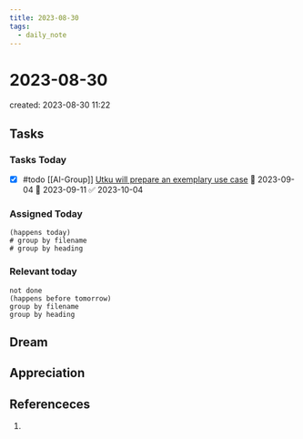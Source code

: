 ```yaml
---
title: 2023-08-30
tags:
  - daily_note
---
```


# 2023-08-30
created: 2023-08-30 11:22

## Tasks

### Tasks Today
- [x] #todo [[AI-Group]] [Utku will prepare an exemplary use case](hook://email/747f2e54-f98d-063a-27bc-71fc82d78b62%40zsi.at) 🛫 2023-09-04 📅 2023-09-11 ✅ 2023-10-04

### Assigned Today
```tasks
(happens today)
# group by filename
# group by heading
```

### Relevant today
```tasks
not done
(happens before tomorrow)
group by filename
group by heading
```

## Dream

## Appreciation

## Referenceces
1. 